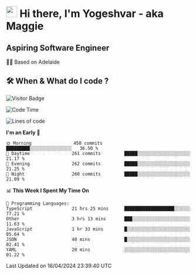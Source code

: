 <h1><img src="https://emojis.slackmojis.com/emojis/images/1531849430/4246/blob-sunglasses.gif?1531849430" width="30"/> Hi there, I'm Yogeshvar - aka Maggie</h1>

## Aspiring Software Engineer
🏂🏻  Based on Adelaide 

## 🛠 When & What do I code ?  

![Visitor Badge](https://visitor-badge.feriirawann.repl.co?username=yogeshvar&repo=yogeshvar&label=Visitors&style=plastic&color=%23457BFF&contentType=svg)

<!--START_SECTION:waka-->
![Code Time](http://img.shields.io/badge/Code%20Time-2%2C869%20hrs%2023%20mins-blue)

![Lines of code](https://img.shields.io/badge/From%20Hello%20World%20I%27ve%20Written-4.2%20million%20lines%20of%20code-blue)

**I'm an Early 🐤** 

```text
🌞 Morning                450 commits         █████████░░░░░░░░░░░░░░░░   36.50 % 
🌆 Daytime                261 commits         █████░░░░░░░░░░░░░░░░░░░░   21.17 % 
🌃 Evening                262 commits         █████░░░░░░░░░░░░░░░░░░░░   21.25 % 
🌙 Night                  260 commits         █████░░░░░░░░░░░░░░░░░░░░   21.09 % 
```


📊 **This Week I Spent My Time On** 

```text
💬 Programming Languages: 
TypeScript               21 hrs 25 mins      ███████████████████░░░░░░   77.21 % 
Other                    3 hrs 13 mins       ███░░░░░░░░░░░░░░░░░░░░░░   11.63 % 
JavaScript               1 hr 33 mins        █░░░░░░░░░░░░░░░░░░░░░░░░   05.64 % 
JSON                     40 mins             █░░░░░░░░░░░░░░░░░░░░░░░░   02.41 % 
YAML                     20 mins             ░░░░░░░░░░░░░░░░░░░░░░░░░   01.22 % 
```


 Last Updated on 16/04/2024 23:39:40 UTC
<!--END_SECTION:waka-->
